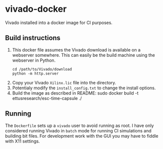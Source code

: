 # vivado-docker

Vivado installed into a docker image for CI purposes.

## Build instructions

1. This docker file assumes the Vivado download is available on a webserver somewhere. This can easily be the build machine using the webserver in Python.
    ```shell
    cd /path/to/Vivado/download
    python -m http.server
    ```
2. Copy your Vivado `Xilinx.lic` file into the directory.
3. Potentialy modify the `install_config.txt` to change the install options.
4. Build the image as described in README:  sudo docker build -t ettusresearch/esc-time-capsule ./

## Running

The `Dockerfile` sets up a `vivado` user to avoid running as root. I have only considered running Vivado in `batch` mode for running CI simulations and building bit files. For development work with the GUI you may have to fiddle with X11 settings.
